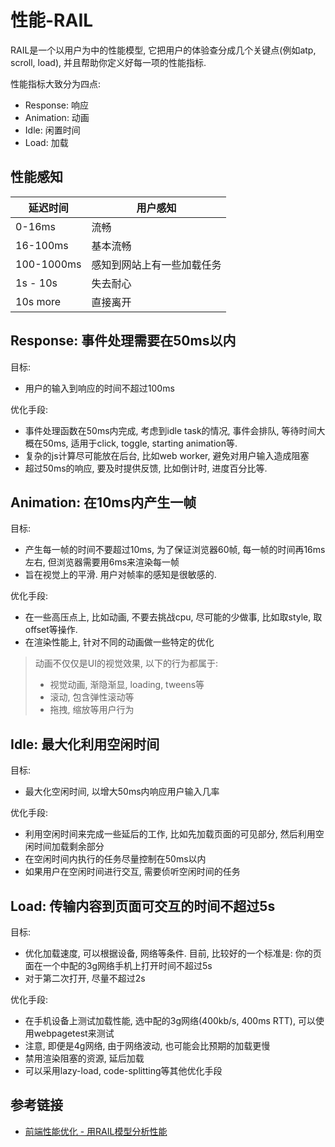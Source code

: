 # 性能-RAIL


RAIL是一个以用户为中的性能模型, 它把用户的体验查分成几个关键点(例如atp, scroll, load), 并且帮助你定义好每一项的性能指标.

性能指标大致分为四点:

- Response: 响应
- Animation: 动画
- Idle: 闲置时间
- Load: 加载

## 性能感知

| 延迟时间   | 用户感知                   |
| ---------- | -------------------------- |
| 0-16ms     | 流畅                       |
| 16-100ms   | 基本流畅                   |
| 100-1000ms | 感知到网站上有一些加载任务 |
| 1s - 10s   | 失去耐心                   |
| 10s more   | 直接离开                   |

## Response: 事件处理需要在50ms以内

目标: 

- 用户的输入到响应的时间不超过100ms

优化手段:

- 事件处理函数在50ms内完成, 考虑到idle task的情况, 事件会排队, 等待时间大概在50ms, 适用于click, toggle, starting animation等.
- 复杂的js计算尽可能放在后台, 比如web worker, 避免对用户输入造成阻塞
- 超过50ms的响应, 要及时提供反馈, 比如倒计时, 进度百分比等. 

## Animation: 在10ms内产生一帧

目标:

- 产生每一帧的时间不要超过10ms, 为了保证浏览器60帧, 每一帧的时间再16ms左右, 但浏览器需要用6ms来渲染每一帧
- 旨在视觉上的平滑. 用户对帧率的感知是很敏感的.

优化手段:

- 在一些高压点上, 比如动画, 不要去挑战cpu, 尽可能的少做事, 比如取style, 取offset等操作.
- 在渲染性能上, 针对不同的动画做一些特定的优化

> 动画不仅仅是UI的视觉效果, 以下的行为都属于:
> - 视觉动画, 渐隐渐显, loading, tweens等
> - 滚动, 包含弹性滚动等
> - 拖拽, 缩放等用户行为

## Idle: 最大化利用空闲时间

目标:

- 最大化空闲时间, 以增大50ms内响应用户输入几率

优化手段:

- 利用空闲时间来完成一些延后的工作, 比如先加载页面的可见部分, 然后利用空闲时间加载剩余部分
- 在空闲时间内执行的任务尽量控制在50ms以内
- 如果用户在空闲时间进行交互, 需要侦听空闲时间的任务

## Load: 传输内容到页面可交互的时间不超过5s

目标:

- 优化加载速度, 可以根据设备, 网络等条件. 目前, 比较好的一个标准是: 你的页面在一个中配的3g网络手机上打开时间不超过5s
- 对于第二次打开, 尽量不超过2s

优化手段:

- 在手机设备上测试加载性能, 选中配的3g网络(400kb/s, 400ms RTT), 可以使用webpagetest来测试
- 注意, 即便是4g网络, 由于网络波动, 也可能会比预期的加载更慢
- 禁用渲染阻塞的资源, 延后加载
- 可以采用lazy-load, code-splitting等其他优化手段

## 参考链接

- [前端性能优化 - 用RAIL模型分析性能](https://juejin.cn/post/6850037273312886797)
